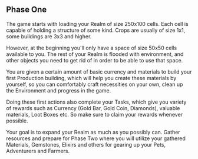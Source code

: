## Phase One
The game starts with loading your Realm of size 250x100 cells. Each cell is capable of holding a structure of some kind. Crops are usually of size 1x1, some buildings are 3x3 and higher.

However, at the beginning you'll only have a space of size 50x50 cells available to you. The rest of your Realm is flooded with environment, and other objects you need to get rid of in order to be able to use that space.

You are given a certain amount of basic currency and materials to build your first Production building, which will help you create these materials by yourself, so you can comfortably craft necessities on your own, clean up the Environment and progress in the game.

Doing these first actions also complete your Tasks, which give you variety of rewards such as Currency (Gold Bar, Gold Coin, Diamonds), valuable materials, Loot Boxes etc. So make sure to claim your rewards whenever possible.

Your goal is to expand your Realm as much as you possibly can. Gather resources and prepare for Phase Two where you will utilize your gathered Materials, Gemstones, Elixirs and others for gearing up your Pets, Adventurers and Farmers.